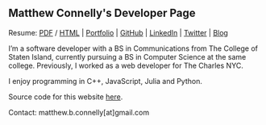 ## Matthew Connelly's Developer Page


Resume: [PDF](storage/resume-2018.pdf) / [HTML](storage/resume-2018.html) | [Portfolio](portfolio) | [GitHub](https://github.com/mattConn/) | [LinkedIn](https://www.linkedin.com/in/matconn/) | [Twitter](https://twitter.com/matterialDesign) | [Blog](https://dev.to/mattconn)


I’m a software developer with a BS in Communications from The College of Staten Island, currently pursuing a BS in Computer Science at the same college. Previously, I worked as a web developer for The Charles NYC.

I enjoy programming in C++, JavaScript, Julia and Python.

Source code for this website <a href="https://github.com/mattConn/mattconn.github.io">here</a>.

Contact: matthew.b.connelly[at]gmail.com
